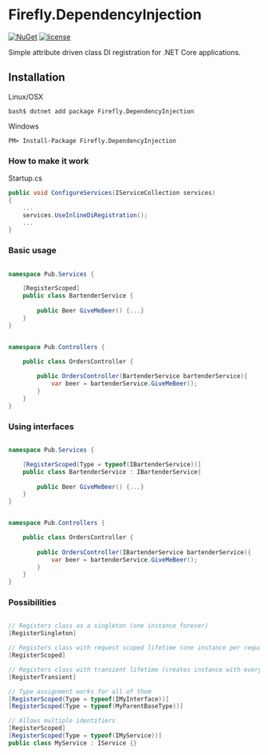 # Firefly.DependencyInjection

[![NuGet](https://img.shields.io/nuget/v/Firefly.DependencyInjection.svg)](https://www.nuget.org/packages/Firefly.DependencyInjection)
[![license](https://img.shields.io/github/license/mashape/apistatus.svg)]()

Simple attribute driven class DI registration for .NET Core applications.

## Installation

Linux/OSX
```
bash$ dotnet add package Firefly.DependencyInjection
```

Windows
```
PM> Install-Package Firefly.DependencyInjection
```

### How to make it work

Startup.cs
```cs
public void ConfigureServices(IServiceCollection services)
{
    ...
    services.UseInlineDiRegistration();
    ...
}

```

### Basic usage

```cs

namespace Pub.Services {

    [RegisterScoped]
    public class BartenderService {
        
        public Beer GiveMeBeer() {...}
    } 
}

```

```cs

namespace Pub.Controllers {

    public class OrdersController {
        
        public OrdersController(BartenderService bartenderService){
            var beer = bartenderService.GiveMeBeer();
        }
    } 
}

```

### Using interfaces

```cs

namespace Pub.Services {

    [RegisterScoped(Type = typeof(IBartenderService))]
    public class BartenderService : IBartenderService{
        
        public Beer GiveMeBeer() {...}
    } 
}

```

```cs

namespace Pub.Controllers {

    public class OrdersController {
        
        public OrdersController(IBartenderService bartenderService){
            var beer = bartenderService.GiveMeBeer();
        }
    } 
}

```

### Possibilities

```cs

// Registers class as a singleton (one instance forever)
[RegisterSingleton]

// Registers class with request scoped lifetime (one instance per request)
[RegisterScoped]

// Registers class with transient lifetime (creates instance with every single call)
[RegisterTransient]

// Type assignment works for all of them
[RegisterScoped(Type = typeof(IMyInterface))]
[RegisterScoped(Type = typeof(MyParentBaseType))]

// Allows multiple identifiers
[RegisterScoped]
[RegisterScoped(Type = typeof(IMyService))]
public class MyService : IService {}

```